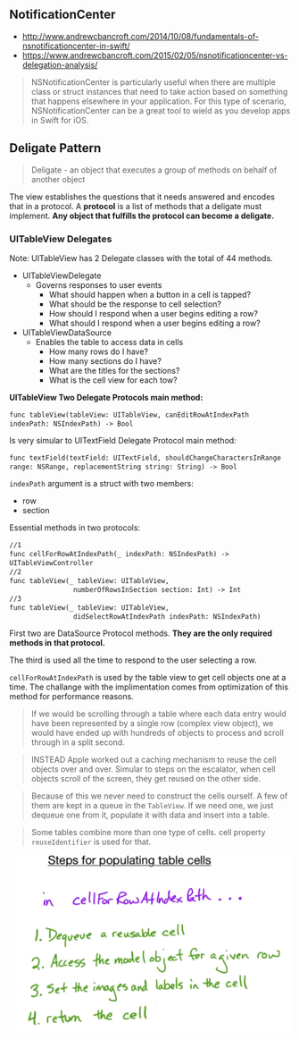 

## NotificationCenter

- http://www.andrewcbancroft.com/2014/10/08/fundamentals-of-nsnotificationcenter-in-swift/
- https://www.andrewcbancroft.com/2015/02/05/nsnotificationcenter-vs-delegation-analysis/

> NSNotificationCenter is particularly useful when there are multiple class or struct instances that need to take action based on something that happens elsewhere in your application. For this type of scenario, NSNotificationCenter can be a great tool to wield as you develop apps in Swift for iOS.

## Deligate Pattern

> Deligate - an object that executes a group of methods on behalf of another object

The view establishes the questions that it needs answered and encodes that in a protocol. A **protocol** is a list of methods that a deligate must implement. **Any object that fulfills the protocol can become a deligate.**

### UITableView Delegates

Note: UITableView has 2 Delegate classes with the total of 44 methods.

- UITableViewDelegate
	- Governs responses to user events
		- What should happen when a button in a cell is tapped?
		- What should be the response to cell selection?
		- How should I respond when a user begins editing a row?
		- What should I respond when a user begins editing a row?
- UITableViewDataSource
	- Enables the table to access data in cells
		- How many rows do I have?
		- How many sections do I have?
		- What are the titles for the sections?
		- What is the cell view for each tow?

**UITableView Two Delegate Protocols main method:**

	func tableView(tableView: UITableView, canEditRowAtIndexPath indexPath: NSIndexPath) -> Bool

Is very simular to UITextField Delegate Protocol main method:

	func textField(textField: UITextField, shouldChangeCharactersInRange range: NSRange, replacementString string: String) -> Bool
	
`indexPath` argument is a struct with two members:

- row
- section

Essential methods in two protocols:

	//1
	func cellForRowAtIndexPath(_ indexPath: NSIndexPath) -> UITableViewController
	//2
	func tableView(_ tableView: UITableView,
					numberOfRowsInSection section: Int) -> Int
	//3
	func tableView(_ tableView: UITableView,
					didSelectRowAtIndexPath indexPath: NSIndexPath)

First two are DataSource Protocol methods. **They are the only required methods in that protocol.**

The third is used all the time to respond to the user selecting a row.

`cellForRowAtIndexPath` is used by the table view to get cell objects one at a time. The challange with the implimentation comes from optimization of this method for performance reasons.

>If we would be scrolling through a table where each data entry would have been represented by a single row (complex view object), we would have ended up with hundreds of objects to process and scroll through in a split second.

>INSTEAD Apple worked out a caching mechanism to reuse the cell objects over and over. Simular to steps on the escalator, when cell objects scroll of the screen, they get reused on the other side.

>Because of this we never need to construct the cells ourself. A few of them are kept in a queue in the `TableView`. If we need one, we just dequeue one from it, populate it with data and insert into a table.

> Some tables combine more than one type of cells. cell property `reuseIdentifier` is used for that.

![Steps for populating table cells](../images/posts/cellForRowAtIndexPath.png)